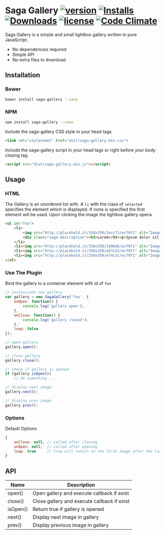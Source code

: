 # Saga Gallery [![version][ico-version]][link-version] [![Installs][ico-installs]][link-installs] [![Downloads][ico-downloads]][link-downloads] [![license][ico-license]][link-license] [![Code Climate][ico-cc]][link-cc]

Saga Gallery is a simple and small lightbox gallery written in pure JavaScript.

* No dependencies required
* Simple API
* No extra files to download

## Installation
### Bower
```bash
bower install saga-gallery --save
```

### NPM
```bash
npm install saga-gallery --save
```

Include the saga-gallery CSS style in your head tags.
```HTML
<link rel="stylesheet" href="dist/saga-gallery.min.css">
```

Include the saga-gallery script in your head tags or right before your body closing tag.
```HTML
<script src="dist/saga-gallery.min.js"></script>
```

## Usage
### HTML
The Gallery is an unordered list with. A `li` with the class of `selected` specifies the element which is displayed. If none is specified the first element will be used.
Upon clicking the image the lightbox gallery opens.
```HTML
<ul id="foo">
    <li>
        <img src="http://placehold.it/350x350/2ecc71/ecf0f1" alt="Image 1">
        <div class="saga-description"><h3>Lorem</h3><p>Ipsum dolor sit amet</p></div>
    </li>
    <li><img src="http://placehold.it/350x350/3498db/ecf0f1" alt="Image 2"></li>
    <li><img src="http://placehold.it/350x350/e67e22/ecf0f1" alt="Image 3"></li>
    <li><img src="http://placehold.it/350x350/e74c3c/ecf0f1" alt="Image 4"></li>
</ul>
```

### Use The Plugin
Bind the gallery to a container element with id of `foo`
```JavaScript
// instanciate new gallery
var gallery = new SagaGallery('foo', {
    onOpen: function() {
        console.log('gallery open');
    },
    onClose: function() {
        console.log('gallery closed');
    },
    loop: false
});

// open gallery
gallery.open();

// close gallery
gallery.close();

// check if gallery is opened
if (gallery.isOpen()) 
    // do something ...

// display next image
gallery.next();

// display prev image
gallery.prev();
```

### Options
Default Options
```JavaScript
{
    onClose: null, // called after closing
    onOpen: null,  // called after opening
    loop: true     // true will return to the first image after the last image is reached
}
```

## API
| Name     | Description                                 |
|----------|---------------------------------------------|
| open()   | Open gallery and execute callback if exist  |
| close()  | Close gallery and execute callback if exist |
| isOpen() | Return true if gallery is opened            |
| next()   | Display next image in gallery               |
| prev()   | Display previous image in gallery           |

[ico-cc]: https://img.shields.io/codeclimate/github/PascalKleindienst/saga-gallery.svg?style=flat-square
[ico-downloads]: https://img.shields.io/github/downloads/PascalKleindienst/saga-gallery/total.svg?style=flat-square
[ico-installs]: https://img.shields.io/npm/dt/saga-gallery.svg?style=flat-square
[ico-version]: https://img.shields.io/npm/v/saga-gallery.svg?style=flat-square
[ico-license]: https://img.shields.io/github/license/PascalKleindienst/saga-gallery.svg?style=flat-square

[link-cc]: https://codeclimate.com/github/PascalKleindienst/saga-gallery
[link-downloads]: https://github.com/PascalKleindienst/saga-gallery/archive/master.zip
[link-installs]: https://www.npmjs.com/package/saga-gallery
[link-version]: https://www.npmjs.com/package/saga-gallery
[link-license]: https://raw.githubusercontent.com/PascalKleindienst/saga-gallery/master/LICENSE
